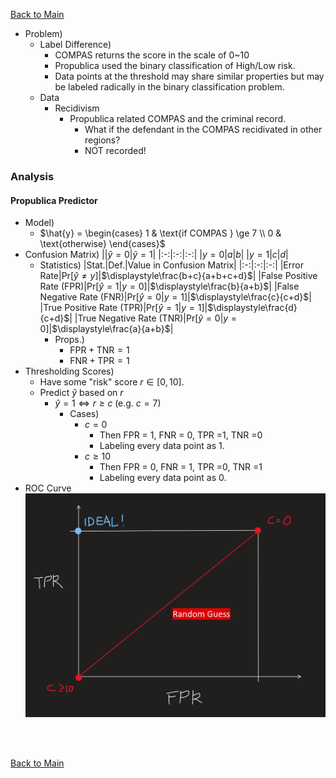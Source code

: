 [Back to Main](../main.md)


- Problem)
  - Label Difference)
    - COMPAS returns the score in the scale of 0~10
    - Propublica used the binary classification of High/Low risk.
    - Data points at the threshold may share similar properties but may be labeled radically in the binary classification problem.
  - Data
    - Recidivism
      - Propublica related COMPAS and the criminal record.
        - What if the defendant in the COMPAS recidivated in other regions? 
        - NOT recorded!

### Analysis
#### Propublica Predictor
- Model)
  - $`\hat{y} = \begin{cases}
    1 & \text{if COMPAS } \ge 7 \\ 0 & \text{otherwise}
  \end{cases}`$
- Confusion Matrix)
  ||$`\hat{y}=0`$|$`\hat{y}=1`$|
  |:-:|:-:|:-:|
  |$`y=0`$|$`a`$|$`b`$|
  |$`y=1`$|$`c`$|$`d`$|
  - Statistics)
    |Stat.|Def.|Value in Confusion Matrix|
    |:-:|:-:|:-:|
    |Error Rate|$`\text{Pr}[\hat{y}\ne y]`$|$`\displaystyle\frac{b+c}{a+b+c+d}`$|
    |False Positive Rate ($`\text{FPR}`$)|$`\text{Pr}[\hat{y} = 1 \vert y=0]`$|$`\displaystyle\frac{b}{a+b}`$|
    |False Negative Rate ($`\text{FNR}`$)|$`\text{Pr}[\hat{y} = 0 \vert y=1]`$|$`\displaystyle\frac{c}{c+d}`$|
    |True Positive Rate ($`\text{TPR}`$)|$`\text{Pr}[\hat{y} = 1 \vert y=1]`$|$`\displaystyle\frac{d}{c+d}`$|
    |True Negative Rate ($`\text{TNR}`$)|$`\text{Pr}[\hat{y} = 0 \vert y=0]`$|$`\displaystyle\frac{a}{a+b}`$|
    - Props.)
      - $`\text{FPR} + \text{TNR} = 1`$
      - $`\text{FNR} + \text{TPR} = 1`$
- Thresholding Scores)
  - Have some "risk" score $`r \in [0, 10]`$.
  - Predict $`\hat{y}`$ based on $`r`$
    - $`\hat{y}=1 \Leftrightarrow r\ge c \; (\text{e.g. } c= 7)`$
      - Cases)
        - $`c = 0`$
          - Then FPR = 1, FNR = 0, TPR =1, TNR =0
          - Labeling every data point as 1.
        - $`c\ge10`$
          - Then FPR = 0, FNR = 1, TPR =0, TNR =1
          - Labeling every data point as 0.
- ROC Curve    
  ![](../images/02_001.png)



<br><br>

[Back to Main](../main.md)